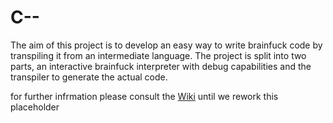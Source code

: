 # C--

The aim of this project is to develop an easy way to write brainfuck code by transpiling it from an intermediate language. The project is split into two parts, an interactive brainfuck interpreter with debug capabilities and the transpiler to generate the actual code.

for further infrmation please consult the [Wiki](https://github.com/TrueDoctor/c--/wiki/Home) until we rework this placeholder
